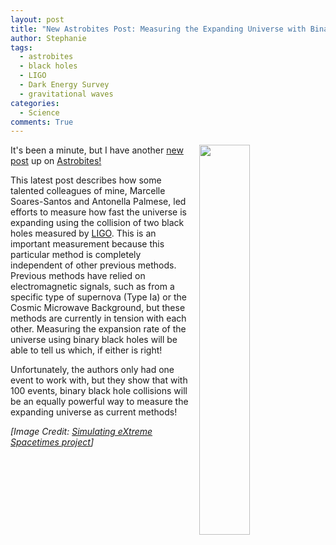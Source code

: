 ```yaml
---
layout: post
title: "New Astrobites Post: Measuring the Expanding Universe with Binary Black Holes"
author: Stephanie
tags:
  - astrobites
  - black holes
  - LIGO
  - Dark Energy Survey
  - gravitational waves
categories:
  - Science
comments: True
---
```


<img src="{{ '/img/bbh.jpg' | prepend: site.baseurl }}" alt="" style="width:
40%; float: right; margin-left: 2.5%; margin-bottom: 2%">

It's been a minute, but I have another [new
post](https://astrobites.org/2019/04/01/distances-in-the-dark-using-binary-black-holes-to-study-the-universes-expansion/)
up on
[Astrobites!](https://astrobites.org/)


This latest post describes how some talented colleagues of mine, Marcelle
Soares-Santos and Antonella Palmese, led efforts to measure how fast the
universe is expanding using the collision of two black holes measured by
[LIGO](https://www.ligo.caltech.edu/page/about). This is an important
measurement because this particular method is completely independent of other
previous methods. Previous methods have relied on electromagnetic signals, such
as from a specific type of supernova (Type Ia) or the Cosmic Microwave
Background, but these methods are currently in tension with each
other. Measuring the expansion rate of the universe using binary black holes
will be able to tell us which, if either is right!

<!--more-->

Unfortunately, the authors only had one event to work with, but they show that
with 100 events, binary black hole collisions will be an equally powerful way to
measure the expanding universe as current methods!

_[Image Credit: [Simulating eXtreme Spacetimes project](https://www.black-holes.org/)]_
